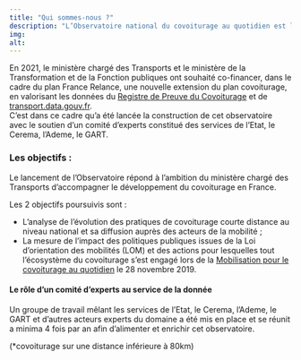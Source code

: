 ```yaml
---
title: "Qui sommes-nous ?"
description: "L’Observatoire national du covoiturage au quotidien est la plateforme de référence pour comprendre le covoiturage courte distance*."
img:
alt:
---
```

En 2021, le ministère chargé des Transports et le ministère de la Transformation et de la Fonction publiques ont souhaité co-financer, dans le cadre du plan France Relance, une nouvelle extension du plan covoiturage, en valorisant les données du [Registre de Preuve du Covoiturage](https://covoiturage.beta.gouv.fr/) et de [transport.data.gouv.fr](https://transport.data.gouv.fr/).  
C’est dans ce cadre qu’a été lancée la construction de cet observatoire avec le soutien d’un comité d’experts constitué des services de l’Etat, le Cerema, l’Ademe, le GART.

### Les objectifs :
Le lancement de l’Observatoire répond à l’ambition du ministère chargé des Transports d’accompagner le développement du covoiturage en France.  

Les 2 objectifs poursuivis sont : 
* L’analyse de l’évolution des pratiques de covoiturage courte distance au niveau national et sa diffusion auprès des acteurs de la mobilité ;
* La mesure de l’impact des politiques publiques issues de la Loi d’orientation des mobilités (LOM) et des actions pour lesquelles tout l’écosystème du covoiturage s’est engagé lors de la [Mobilisation pour le covoiturage au quotidien](https://www.ecologie.gouv.fr/gouvernement-se-mobilise-entreprises-et-collectivites-locales-faire-du-covoiturage-evidence-dans) le 28 novembre 2019.

#### Le rôle d’un comité d’experts au service de la donnée

Un groupe de travail mêlant les services de l’Etat, le Cerema, l’Ademe, le GART et d’autres acteurs experts du domaine a été mis en place et se réunit a minima 4 fois par an afin d’alimenter et enrichir cet observatoire.

(*covoiturage sur une distance inférieure à 80km)